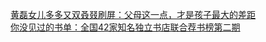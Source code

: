   
[黄磊女儿多多又双叒叕刷屏：父母这一点，才是孩子最大的差距](http://www.dianyue.me/archives/112/qwjl8cuyt2xjrbs5/)  
[你没见过的书单：全国42家知名独立书店联合荐书榜第二期](http://www.dianyue.me/archives/602/qhn1n1pyt9cwrzcs/)
